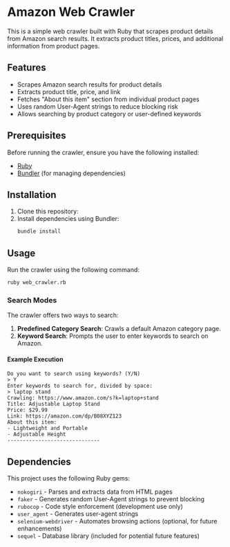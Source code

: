 # Amazon Web Crawler

This is a simple web crawler built with Ruby that scrapes product details from Amazon search results. It extracts product titles, prices, and additional information from product pages.

## Features
- Scrapes Amazon search results for product details
- Extracts product title, price, and link
- Fetches "About this item" section from individual product pages
- Uses random User-Agent strings to reduce blocking risk
- Allows searching by product category or user-defined keywords

## Prerequisites
Before running the crawler, ensure you have the following installed:
- [Ruby](https://www.ruby-lang.org/en/downloads/)
- [Bundler](https://bundler.io/) (for managing dependencies)

## Installation
1. Clone this repository:
2. Install dependencies using Bundler:
   ```sh
   bundle install
   ```

## Usage
Run the crawler using the following command:
```sh
ruby web_crawler.rb
```

### Search Modes
The crawler offers two ways to search:
1. **Predefined Category Search**: Crawls a default Amazon category page.
2. **Keyword Search**: Prompts the user to enter keywords to search on Amazon.

#### Example Execution
```
Do you want to search using keywords? (Y/N)
> Y
Enter keywords to search for, divided by space:
> laptop stand
Crawling: https://www.amazon.com/s?k=laptop+stand
Title: Adjustable Laptop Stand
Price: $29.99
Link: https://amazon.com/dp/B08XYZ123
About this item:
- Lightweight and Portable
- Adjustable Height
------------------------------
```

## Dependencies
This project uses the following Ruby gems:
- `nokogiri` - Parses and extracts data from HTML pages
- `faker` - Generates random User-Agent strings to prevent blocking
- `rubocop` - Code style enforcement (development use only)
- `user_agent` - Generates user-agent strings
- `selenium-webdriver` - Automates browsing actions (optional, for future enhancements)
- `sequel` - Database library (included for potential future features)

